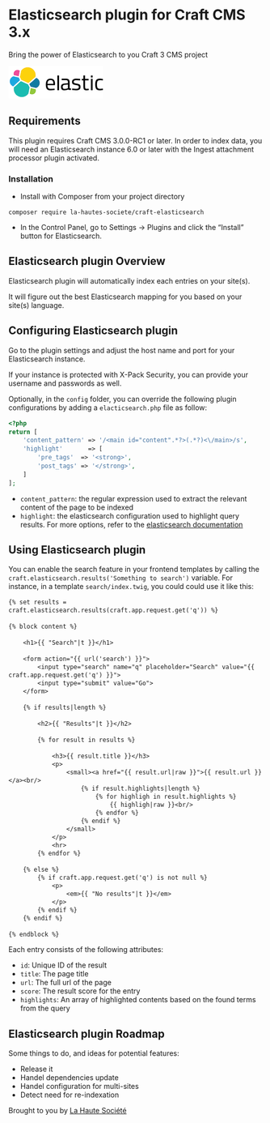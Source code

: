 # Elasticsearch plugin for Craft CMS 3.x

Bring the power of Elasticsearch to you Craft 3 CMS project

![Screenshot](resources/img/plugin-logo.png)

## Requirements

This plugin requires Craft CMS 3.0.0-RC1 or later.
In order to index data, you will need an Elasticsearch instance 6.0 or later with the Ingest attachment processor plugin activated.

### Installation

- Install with Composer from your project directory
```
composer require la-hautes-societe/craft-elasticsearch
```

- In the Control Panel, go to Settings → Plugins and click the “Install” button for Elasticsearch.
 
## Elasticsearch plugin Overview

Elasticsearch plugin will automatically index each entries on your site(s).

It will figure out the best Elasticsearch mapping for you based on your site(s) language. 

## Configuring Elasticsearch plugin

Go to the plugin settings and adjust the host name and port for your Elasticsearch instance.

If your instance is protected with X-Pack Security, you can provide your username and passwords as well.

Optionally, in the `config` folder, you can override the following plugin configurations by adding a `elacticsearch.php` file as follow:
```php
<?php
return [
    'content_pattern' => '/<main id="content".*?>(.*?)<\/main>/s',
    'highlight'       => [
        'pre_tags'  => '<strong>',
        'post_tags' => '</strong>',
    ]
];
```

- `content_pattern`: the regular expression used to extract the relevant content of the page to be indexed
- `highlight`: the elasticsearch configuration used to highlight query results. For more options, refer to the [elasticsearch documentation](https://www.elastic.co/guide/en/elasticsearch/reference/6.x/search-request-highlighting.html)

## Using Elasticsearch plugin

You can enable the search feature in your frontend templates by calling the `craft.elasticsearch.results('Something to search')` variable.
For instance, in a template `search/index.twig`, you could could use it like this:

```twig
{% set results = craft.elasticsearch.results(craft.app.request.get('q')) %}

{% block content %}

    <h1>{{ "Search"|t }}</h1>

    <form action="{{ url('search') }}">
        <input type="search" name="q" placeholder="Search" value="{{ craft.app.request.get('q') }}">
        <input type="submit" value="Go">
    </form>

    {% if results|length %}

        <h2>{{ "Results"|t }}</h2>

        {% for result in results %}

            <h3>{{ result.title }}</h3>
            <p>
                <small><a href="{{ result.url|raw }}">{{ result.url }}</a><br/>
                    {% if result.highlights|length %}
                        {% for highligh in result.highlights %}
                            {{ highligh|raw }}<br/>
                        {% endfor %}
                    {% endif %}
                </small>
            </p>
            <hr>
        {% endfor %}

    {% else %}
        {% if craft.app.request.get('q') is not null %}
            <p>
                <em>{{ "No results"|t }}</em>
            </p>
        {% endif %}
    {% endif %}

{% endblock %}
```

Each entry consists of the following attributes:
* `id`: Unique ID of the result
* `title`: The page title
* `url`: The full url of the page
* `score`: The result score for the entry
* `highlights`: An array of highlighted contents based on the found terms from the query


## Elasticsearch plugin Roadmap

Some things to do, and ideas for potential features:

* Release it
* Handel dependencies update 
* Handel configuration for multi-sites
* Detect need for re-indexation

Brought to you by [La Haute Société](https://www.lahautesociete.com)
